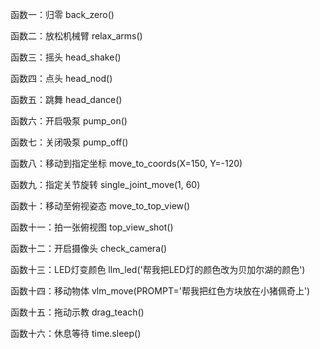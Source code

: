 函数一：归零
back_zero()

函数二：放松机械臂
relax_arms()

函数三：摇头
head_shake()

函数四：点头
head_nod()

函数五：跳舞
head_dance()

函数六：开启吸泵
pump_on()

函数七：关闭吸泵
pump_off()

函数八：移动到指定坐标
move_to_coords(X=150, Y=-120)

函数九：指定关节旋转
single_joint_move(1, 60)

函数十：移动至俯视姿态
move_to_top_view()

函数十一：拍一张俯视图
top_view_shot()

函数十二：开启摄像头
check_camera()

函数十三：LED灯变颜色
llm_led('帮我把LED灯的颜色改为贝加尔湖的颜色')

函数十四：移动物体
vlm_move(PROMPT='帮我把红色方块放在小猪佩奇上')

函数十五：拖动示教
drag_teach()

函数十六：休息等待
time.sleep()